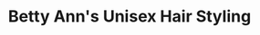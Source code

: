 ---
title: "Betty Ann's Unisex Hair Styling"
url: /sanford/betty-anns-unisex-hair-styling/
shop: Friseur
---